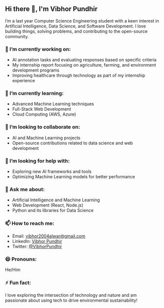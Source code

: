 ## Hi there 👋, I'm Vibhor Pundhir

I’m a last year Computer Science Engineering student with a keen interest in Artificial Intelligence, Data Science, and Software Development. I love building things, solving problems, and contributing to the open-source community.

### 🔭 I’m currently working on:
- AI annotation tasks and evaluating responses based on specific criteria
- My internship report focusing on agriculture, farming, and environment development programs
- Improving healthcare through technology as part of my internship experience

### 🌱 I’m currently learning:
- Advanced Machine Learning techniques
- Full-Stack Web Development
- Cloud Computing (AWS, Azure)

### 👯 I’m looking to collaborate on:
- AI and Machine Learning projects
- Open-source contributions related to data science and web development

### 🤔 I’m looking for help with:
- Exploring new AI frameworks and tools
- Optimizing Machine Learning models for better performance

### 💬 Ask me about:
- Artificial Intelligence and Machine Learning
- Web Development (React, Node.js)
- Python and its libraries for Data Science

### 📫 How to reach me:
- Email: vibhor2004alwar@gmail.com
- LinkedIn: [Vibhor Pundhir](https://www.linkedin.com/in/vibhor-pundhir-2ab56625a/)
- Twitter: [@VibhorPundhir](https://twitter.com/vibhorpundhir)

### 😄 Pronouns:
He/Him

### ⚡ Fun fact:
I love exploring the intersection of technology and nature and am passionate about using tech to drive environmental sustainability!
